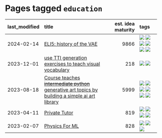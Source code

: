 # Pages tagged `education`

|last_modified|title|est. idea maturity|tags
|:---|:---|---:|:---|
|2024-02-14|[ELI5: history of the VAE](../ufldl_history.md)|9866|[![](https://img.shields.io/badge/tag-education-77485f)](../tags/education.md) [![](https://img.shields.io/badge/tag-feature_learning-29349d)](../tags/feature_learning.md) [![](https://img.shields.io/badge/tag-history-50c04b)](../tags/history.md) [![](https://img.shields.io/badge/tag-history_of_science-4072a1)](../tags/history_of_science.md) [![](https://img.shields.io/badge/tag-publication-9c3a4a)](../tags/publication.md) [![](https://img.shields.io/badge/tag-vae-7c795e)](../tags/vae.md)|
|2023-12-01|[use TTI generation exercises to teach visual vocabulary](../tti-for-visual-vocab.md)|218|[![](https://img.shields.io/badge/tag-course-96bcc)](../tags/course.md) [![](https://img.shields.io/badge/tag-education-77485f)](../tags/education.md)|
|2023-08-18|[Course teaches ~~intermediate python~~ generative art topics by building a simple ai art library](../Course_teaches_basic_python_by_building_a_simple_ai_art_library.md)|5999|[![](https://img.shields.io/badge/tag-curriculum-936135)](../tags/curriculum.md) [![](https://img.shields.io/badge/tag-education-77485f)](../tags/education.md) [![](https://img.shields.io/badge/tag-from_issue-b7fb0)](../tags/from_issue.md) [![](https://img.shields.io/badge/tag-public_good-1743a)](../tags/public_good.md) [![](https://img.shields.io/badge/tag-publication-9c3a4a)](../tags/publication.md) [![](https://img.shields.io/badge/tag-wip-e9b626)](../tags/wip.md)|
|2023-04-11|[Private Tutor](../private_tutor.md)|819|[![](https://img.shields.io/badge/tag-ai-e839f4)](../tags/ai.md) [![](https://img.shields.io/badge/tag-discussion-b08442)](../tags/discussion.md) [![](https://img.shields.io/badge/tag-education-77485f)](../tags/education.md) [![](https://img.shields.io/badge/tag-startup-e6ab9)](../tags/startup.md)|
|2023-02-07|[Physics For ML](../physics_for_ml.md)|828|[![](https://img.shields.io/badge/tag-curriculum-936135)](../tags/curriculum.md) [![](https://img.shields.io/badge/tag-education-77485f)](../tags/education.md) [![](https://img.shields.io/badge/tag-publication-9c3a4a)](../tags/publication.md)|